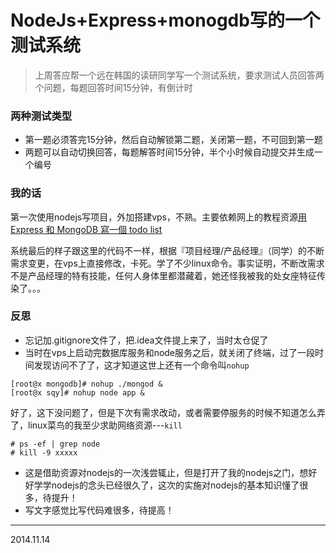 # NodeJs+Express+monogdb写的一个测试系统

> 上周答应帮一个远在韩国的读研同学写一个测试系统，要求测试人员回答两个问题，每题回答时间15分钟，有倒计时

### 两种测试类型

* 第一题必须答完15分钟，然后自动解锁第二题，关闭第一题，不可回到第一题
* 两题可以自动切换回答，每题解答时间15分钟，半个小时候自动提交并生成一个编号

### 我的话

第一次使用nodejs写项目，外加搭建vps，不熟。主要依赖网上的教程资源[用 Express 和 MongoDB 寫一個 todo list](http://dreamerslab.com/blog/tw/write-a-todo-list-with-express-and-mongodb/)

系统最后的样子跟这里的代码不一样，根据『项目经理/产品经理』（同学）的不断需求变更，在vps上直接修改，卡死。学了不少linux命令。事实证明，不断改需求不是产品经理的特有技能，任何人身体里都潜藏着，她还怪我被我的处女座特征传染了。。。

### 反思

* 忘记加.gitignore文件了，把.idea文件提上来了，当时太仓促了
* 当时在vps上启动完数据库服务和node服务之后，就关闭了终端，过了一段时间发现访问不了了，这才知道这世上还有一个命令叫`nohup`

```
[root@x mongodb]# nohup ./mongod &
[root@x sqy]# nohup node app &
```
好了，这下没问题了，但是下次有需求改动，或者需要停服务的时候不知道怎么弄了，linux菜鸟的我至少求助网络资源---`kill`
```
# ps -ef | grep node
# kill -9 xxxxx
```

* 这是借助资源对nodejs的一次浅尝辄止，但是打开了我的nodejs之门，想好好学学nodejs的念头已经很久了，这次的实施对nodejs的基本知识懂了很多，待提升！
* 写文字感觉比写代码难很多，待提高！

----------------------
2014.11.14
